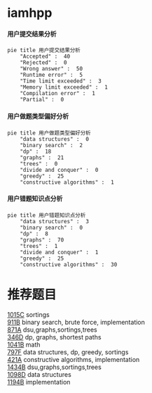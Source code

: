 # iamhpp

<!-- tabs:start -->



#### **用户提交结果分析**

```mermaid
pie title 用户提交结果分析
    "Accepted" :  40
    "Rejected" :  0
    "Wrong answer" :  50
    "Runtime error" :  5
    "Time limit exceeded" :  3
    "Memory limit exceeded" :  1
    "Compilation error" :  1
    "Partial" :  0
```

#### **用户做题类型偏好分析**

```mermaid
pie title 用户做题类型偏好分析
    "data structures" :  0
    "binary search" :  2
    "dp" :  18
    "graphs" :  21
    "trees" :  0
    "divide and conquer" :  0
    "greedy" :  25
    "constructive algorithms" :  1
```
#### **用户错题知识点分析**

```mermaid
pie title 用户错题知识点分析
    "data structures" :  3
    "binary search" :  0
    "dp" :  8
    "graphs" :  70
    "trees" :  1
    "divide and conquer" :  1
    "greedy" :  25
    "constructive algorithms" :  30
```



<!-- tabs:end -->
# 推荐题目
[1015C](https://codeforces.com/contest/1015/problem/C)		sortings		  
[911B](https://codeforces.com/contest/911/problem/B)		binary search,
                        brute force,
                        implementation		  
[871A](https://codeforces.com/contest/871/problem/A)		dsu,graphs,sortings,trees		  
[346D](https://codeforces.com/contest/346/problem/D)		dp,
                        graphs,
                        shortest paths		  
[1041B](https://codeforces.com/contest/1041/problem/B)		math		  
[797F](https://codeforces.com/contest/797/problem/F)		data structures,
                        dp,
                        greedy,
                        sortings		  
[421A](https://codeforces.com/contest/421/problem/A)		constructive algorithms,
                        implementation		  
[1434B](https://codeforces.com/contest/1434/problem/B)		dsu,graphs,sortings,trees		  
[1098D](https://codeforces.com/contest/1098/problem/D)		data structures		  
[1194B](https://codeforces.com/contest/1194/problem/B)		implementation		  
